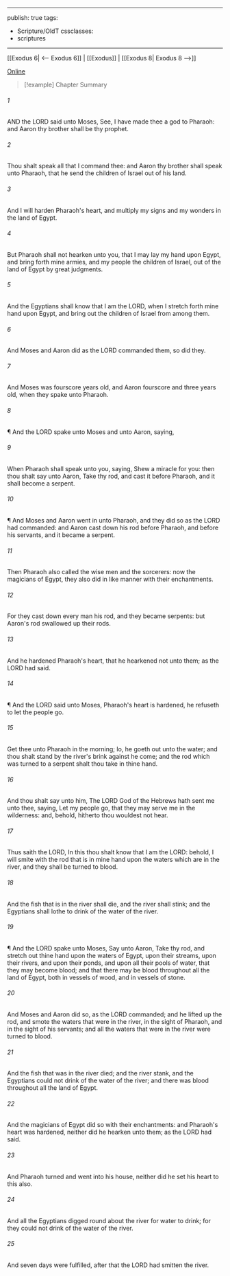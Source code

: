 

---
publish: true
tags:
  - Scripture/OldT
cssclasses:
  - scriptures
---
[[Exodus 6| <-- Exodus 6]] | [[Exodus]] | [[Exodus 8| Exodus 8 -->]]

[Online](https://churchofjesuschrist.org/study/scriptures/ot/ex/7?lang=eng)

>[!example] Chapter Summary
>
###### 1
AND the LORD said unto Moses, See, I have made thee a god to Pharaoh: and Aaron thy brother shall be thy prophet.
###### 2
Thou shalt speak all that I command thee: and Aaron thy brother shall speak unto Pharaoh, that he send the children of Israel out of his land.
###### 3
And I will harden Pharaoh's heart, and multiply my signs and my wonders in the land of Egypt.
###### 4
But Pharaoh shall not hearken unto you, that I may lay my hand upon Egypt, and bring forth mine armies, and my people the children of Israel, out of the land of Egypt by great judgments.
###### 5
And the Egyptians shall know that I am the LORD, when I stretch forth mine hand upon Egypt, and bring out the children of Israel from among them.
###### 6
And Moses and Aaron did as the LORD commanded them, so did they.
###### 7
And Moses was fourscore years old, and Aaron fourscore and three years old, when they spake unto Pharaoh.
###### 8
¶ And the LORD spake unto Moses and unto Aaron, saying,
###### 9
When Pharaoh shall speak unto you, saying, Shew a miracle for you: then thou shalt say unto Aaron, Take thy rod, and cast it before Pharaoh, and it shall become a serpent.
###### 10
¶ And Moses and Aaron went in unto Pharaoh, and they did so as the LORD had commanded: and Aaron cast down his rod before Pharaoh, and before his servants, and it became a serpent.
###### 11
Then Pharaoh also called the wise men and the sorcerers: now the magicians of Egypt, they also did in like manner with their enchantments.
###### 12
For they cast down every man his rod, and they became serpents: but Aaron's rod swallowed up their rods.
###### 13
And he hardened Pharaoh's heart, that he hearkened not unto them; as the LORD had said.
###### 14
¶ And the LORD said unto Moses, Pharaoh's heart is hardened, he refuseth to let the people go.
###### 15
Get thee unto Pharaoh in the morning; lo, he goeth out unto the water; and thou shalt stand by the river's brink against he come; and the rod which was turned to a serpent shalt thou take in thine hand.
###### 16
And thou shalt say unto him, The LORD God of the Hebrews hath sent me unto thee, saying, Let my people go, that they may serve me in the wilderness: and, behold, hitherto thou wouldest not hear.
###### 17
Thus saith the LORD, In this thou shalt know that I am the LORD: behold, I will smite with the rod that is in mine hand upon the waters which are in the river, and they shall be turned to blood.
###### 18
And the fish that is in the river shall die, and the river shall stink; and the Egyptians shall lothe to drink of the water of the river.
###### 19
¶ And the LORD spake unto Moses, Say unto Aaron, Take thy rod, and stretch out thine hand upon the waters of Egypt, upon their streams, upon their rivers, and upon their ponds, and upon all their pools of water, that they may become blood; and that there may be blood throughout all the land of Egypt, both in vessels of wood, and in vessels of stone.
###### 20
And Moses and Aaron did so, as the LORD commanded; and he lifted up the rod, and smote the waters that were in the river, in the sight of Pharaoh, and in the sight of his servants; and all the waters that were in the river were turned to blood.
###### 21
And the fish that was in the river died; and the river stank, and the Egyptians could not drink of the water of the river; and there was blood throughout all the land of Egypt.
###### 22
And the magicians of Egypt did so with their enchantments: and Pharaoh's heart was hardened, neither did he hearken unto them; as the LORD had said.
###### 23
And Pharaoh turned and went into his house, neither did he set his heart to this also.
###### 24
And all the Egyptians digged round about the river for water to drink; for they could not drink of the water of the river.
###### 25
And seven days were fulfilled, after that the LORD had smitten the river.



